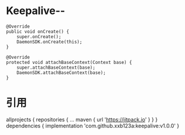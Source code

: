# Keepalive--
    @Override
    public void onCreate() {
        super.onCreate();
        DaemonSDK.onCreate(this);
    }

    @Override
    protected void attachBaseContext(Context base) {
        super.attachBaseContext(base);
        DaemonSDK.attachBaseContext(base);
    }
# 引用
allprojects {
		repositories {
			...
			maven { url 'https://jitpack.io' }
		}
	}
dependencies {
    implementation 'com.github.xxb123a:keepalive:v1.0.0'
}
